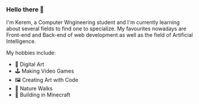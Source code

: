 <!-- # IMAGE BANNER HERE, 1500x500, """Hello there, I'm Kerem Kaya""" ? # -->

### Hello there 🤗

I'm Kerem, a Computer Wngineering student and I'm currently learning about several fields to find one to specialize. My favourites nowadays are Front-end and Back-end of web development as well as the field of Artificial Intelligence.

My hobbies include:
- 🎨 Digital Art
- 🕹 Making Video Games
- 🖼 Creating Art with Code
- 🌱 Nature Walks
- 🏯 Building in Minecraft


<!--
**Keratra/Keratra** is a ✨ _special_ ✨ repository because its `README.md` (this file) appears on your GitHub profile.

Here are some ideas to get you started:

- 🔭 I’m currently working on ...
- 🌱 I’m currently learning ...
- 👯 I’m looking to collaborate on ...
- 🤔 I’m looking for help with ...
- 💬 Ask me about ...
- 📫 How to reach me: ...
- 😄 Pronouns: ...
- ⚡ Fun fact: ...
-->
